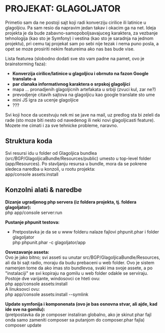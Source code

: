 # PROJEKAT: GLAGOLJATOR

Primetio sam da ne postoji sajt koji radi konverziju cirilice ili latinice u glagoljicu. Pa sam resio da napravim jedan takav i okacim ga na net. Ideja projekta je da bude zabavno-samopoboljsavajuceg karaktera, za vezbanje tehnologija (kao sto je Symfony) i vestina (kao sto je saradnja na jednom projektu), pri cemu taj projekat sam po sebi nije tezak i nema puno posla, a opet se moze prosiriti nekim featureima ako nas bas bude vise.

Lista featurea (slobodno dodati sve sto vam padne na pamet, ovo je brainstorming faza):
- **Konverzija cirilice/latinice u glagoljicu i obrnuto na fazon Google translate-a**
- **par clanaka informativnog karaktera o srpskoj glagoljici**
- mapa ... pronadjenih glagoljicnih artefakata u srbiji (zvuci kul, zar ne?)
- prevodjenje citavih sajtova na glagoljicu kao google translate sto ume
- mini JS igra za ucenje glagoljice
- ???

Svi koji hoce da ucestvuju nek mi se jave na mail, uz predlog sta bi zeleli da rade (sto moze biti nesto od navedenog ili neki novi glagoljicasti feature). Mozete me cimati i za sve tehnicke probleme, naravno.

## Struktura koda

Svi resursi idu u folder od Glagoljica bundlea (src/BGP/GlagoljicaBundle/Resources/public) umesto u top-level folder (app/Resources). Po stavljanju resursa u bundle, mora da se pokrene sledeca naredba u konzoli, u rootu projekta:  
app/console assets:install

## Konzolni alati & naredbe

**Dizanje ugradjenog php servera (iz foldera projekta, tj. foldera glagoljator):**  
php app/console server:run

**Pustanje phpunit testova:**  
- Pretpostavka je da se u www folderu nalaze fajlovi phpunit.phar i folder glagoljator  
php phpunit.phar -c glagoljator/app

**Osvezavanje asseta:**  
Ovo je jako bitno; svi asseti su unutar src/BGP/GlagoljicaBundle/Resources, ali da bi sajt radio, moraju da budu prebaceni u web folder. Ovo je sistem namenjen tome da ako imas sto bundlevoa, svaki ima svoje assete, a po "instalaciji" se svi kopiraju na gomilu u web folder odakle se serviraju.  
Postoje dve varijante, windosovci ce hteti ovu:    
php app/console assets:install  
A linuksovci ovu:  
php app/console assets:install --symlink  

**Update symfonija i komponenata (ovo je bas osnovna stvar, ali ajde, kad ide sve na gomilu):**  
(pretpostavka da je composer instaliran globalno, ako je skinut phar fajl onda samo zameniti composer sa putanjom do composer.phar fajla)    
composer update